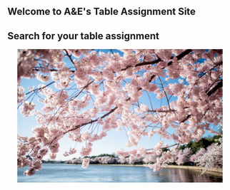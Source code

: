 ## Welcome to A&E's Table Assignment Site

## Search for your table assignment

<p align="center">
  <img width="460" height="300" src="cherry-blossoms-washington-dc-april-01-2019-418x.jpg">
</p>


